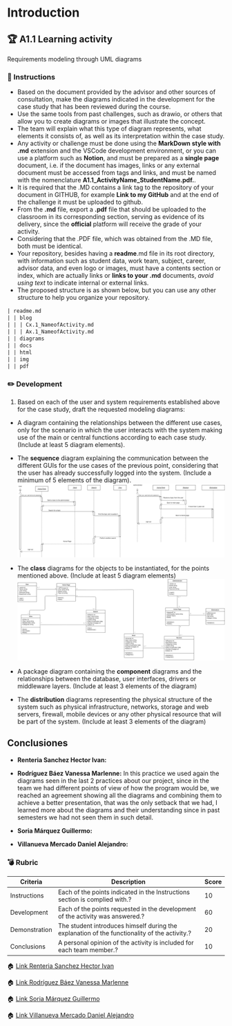 # Introduction

## :trophy: A1.1 Learning activity

Requirements modeling through UML diagrams

### :blue_book: Instructions

- Based on the document provided by the advisor and other sources of consultation, make the diagrams indicated in the development for the case study that has been reviewed during the course.
- Use the same tools from past challenges, such as drawio, or others that allow you to create diagrams or images that illustrate the concept.
- The team will explain what this type of diagram represents, what elements it consists of, as well as its interpretation within the case study.
- Any activity or challenge must be done using the **MarkDown style with .md** extension and the VSCode development environment, or you can use a platform such as **Notion**, and must be prepared as a **single page** document, i.e. if the document has images, links or any external document must be accessed from tags and links, and must be named with the nomenclature **A1.1_ActivityName_StudentName.pdf.**.
- It is required that the .MD contains a link tag to the repository of your document in GITHUB, for example **Link to my GitHub** and at the end of the challenge it must be uploaded to github.
- From the **.md** file, export a **.pdf** file that should be uploaded to the classroom in its corresponding section, serving as evidence of its delivery, since the **official** platform will receive the grade of your activity.
- Considering that the .PDF file, which was obtained from the .MD file, both must be identical.
- Your repository, besides having a **readme**.md file in its root directory, with information such as student data, work team, subject, career, advisor data, and even logo or images, must have a contents section or index, which are actually links or **links to your .md** documents, _avoid using text_ to indicate internal or external links.
- The proposed structure is as shown below, but you can use any other structure to help you organize your repository.

```
| readme.md
| | blog
| | | Cx.1_NameofActivity.md
| | | Ax.1_NameofActivity.md
| | diagrams
| | docs
| | html
| | img
| | pdf    
```
### :pencil2: Development

1. Based on each of the user and system requirements established above for the case study, draft the requested modeling diagrams:

+ A diagram containing the relationships between the different use cases, only for the scenario in which the user interacts with the system making use of the main or central functions according to each case study. (Include at least 5 diagram elements).
+ The **sequence** diagram explaining the communication between the different GUIs for the use cases of the previous point, considering that the user has already successfully logged into the system. (Include a minimum of 5 elements of the diagram).
![Secuencia](../Diagramas/Secuencia.drawio.png)
+ The **class** diagrams for the objects to be instantiated, for the points mentioned above. (Include at least 5 diagram elements)
![Clases](../Diagramas/Clase.drawio.png)

+ A package diagram containing the **component** diagrams and the relationships between the database, user interfaces, drivers or middleware layers. (Include at least 3 elements of the diagram)
+ The **distribution** diagrams representing the physical structure of the system such as physical infrastructure, networks, storage and web servers, firewall, mobile devices or any other physical resource that will be part of the system. (Include at least 3 elements of the diagram)

## Conclusiones 

* **Renteria Sanchez Hector Ivan:**
  
*  **Rodríguez Báez Vanessa Marlenne:** In this practice we used again the diagrams seen in the last 2 practices about our project, since in the team we had different points of view of how the program would be, we reached an agreement showing all the diagrams and combining them to achieve a better presentation, that was the only setback that we had, I learned more about the diagrams and their understanding since in past semesters we had not seen them in such detail.
  
*  **Soria Márquez Guillermo:**
*  **Villanueva Mercado Daniel Alejandro:**

### :bomb: Rubric

| Criteria     | Description                                                                                  | Score |
| ------------- | -------------------------------------------------------------------------------------------- | ------- |
| Instructions | Each of the points indicated in the Instructions section is complied with.?            | 10      |  
| Development    | Each of the points requested in the development of the activity was answered.?     | 60      |
| Demonstration  | The student introduces himself during the explanation of the functionality of the activity.?            | 20      |
| Conclusions  | A personal opinion of the activity is included for each team member.? | 10      |

:house: [Link Renteria Sanchez Hector Ivan](https://github.com/IvanRenteria/Analisis-Avanzado-de-Software)

:house: [Link Rodríguez Báez Vanessa Marlenne](https://github.com/vanessamRodriguez/Analisis-Avanzado-de-Software)

:house: [Link Soria Márquez Guillermo](https://github.com/GuillermoSoria97/Analisis_Avanzado_de_Software)

:house: [Link Villanueva Mercado Daniel Alejandro](https://github.com/Dany305/Analisis-Avanzado-de-Software)
